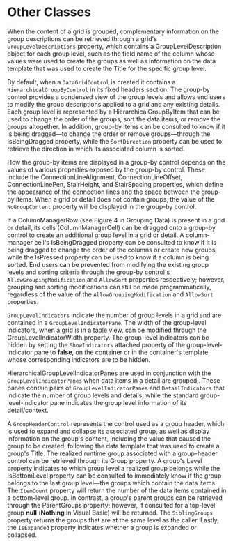 # Other Classes

When the content of a grid is grouped, complementary information on the group descriptions can be retrieved through a grid's `GroupLevelDescriptions` property, which contains a GroupLevelDescription object for each group level, such as the field name of the column whose values were used to create the groups as well as information on the data template that was used to create the Title for the specific group level.

By default, when a `DataGridControl` is created it contains a `HierarchicalGroupByControl` in its fixed headers section. The group-by control provides a condensed view of the group levels and allows end users to modify the group descriptions applied to a grid and any existing details. Each group level is represented by a HierarchicalGroupByItem that can be used to change the order of the groups, sort the data items, or remove the groups altogether. In addition, group-by items can be consulted to know if it is being dragged—to change the order or remove groups—through the IsBeingDragged property, while the `SortDirection` property can be used to retrieve the direction in which its associated column is sorted.

How the group-by items are displayed in a group-by control depends on the values of various properties exposed by the group-by control. These include the ConnectionLineAlignment, ConnectionLineOffset, ConnectionLinePen, StairHeight, and StairSpacing properties, which define the appearance of the connection lines and the space between the group-by items. When a grid or detail does not contain groups, the value of the `NoGroupContent` property will be displayed in the group-by control.

If a ColumnManagerRow (see Figure 4 in Grouping Data) is present in a grid or detail, its cells (ColumnManagerCell) can be dragged onto a group-by control to create an additional group level in a grid or detail. A column-manager cell's IsBeingDragged property can be consulted to know if it is being dragged to change the order of the columns or create new groups, while the IsPressed property can be used to know if a column is being sorted. End users can be prevented from modifying the existing group levels and sorting criteria through the group-by control's `AllowGroupingModification` and `AllowSort` properties respectively; however, grouping and sorting modifications can still be made programmatically, regardless of the value of the `AllowGroupingModification` and `AllowSort` properties.

`GroupLevelIndicators` indicate the number of group levels in a grid and are contained in a `GroupLevelIndicatorPane`. The width of the group-level indicators, when a grid is in a table view, can be modified through the GroupLevelIndicatorWidth property. The group-level indicators can be hidden by setting the `ShowIndicators` attached property of the group-level-indicator pane to **false**, on the container or in the container's template whose corresponding indicators are to be hidden.

HierarchicalGroupLevelIndicatorPanes are used in conjunction with the `GroupLevelIndicatorPanes` when data items in a detail are grouped,. These panes contain pairs of `GroupLevelIndicatorPanes` and `DetailIndicators` that indicate the number of group levels and details, while the standard group-level-indicator pane indicates the group level information of its detail/context.

A `GroupHeaderControl` represents the control used as a group header, which is used to expand and collapse its associated group, as well as display information on the group's content, including the value that caused the group to be created, following the data template that was used to create a group's Title. The realized runtime group associated with a group-header control can be retrieved through its Group property. A group's Level property indicates to which group level a realized group belongs while the IsBottomLevel property can be consulted to immediately know if the group belongs to the last group level—the groups which contain the data items. The `ItemCount` property will return the number of the data items contained in a bottom-level group. In contrast, a group's parent groups can be retrieved through the ParentGroups property; however, if consulted for a top-level group **null** (**Nothing** in Visual Basic) will be returned. The `SiblingGroups` property returns the groups that are at the same level as the caller. Lastly, the `IsExpanded` property indicates whether a group is expanded or collapsed.